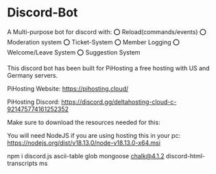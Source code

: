 # Discord-Bot
A Multi-purpose bot for discord with:
                                    ⭕ Reload(commands/events) 
                                    ⭕ Moderation system
                                    ⭕ Ticket-System 
                                    ⭕ Member Logging
                                    ⭕ Welcome/Leave System
                                    ⭕ Suggestion System

This discord bot has been built for PiHosting a free hosting with US and Germany servers.

PiHosting Website: https://pihosting.cloud/

PiHosting Discord: https://discord.gg/deltahosting-cloud-c-921475774161252352

Make sure to download the resources needed for this:

You will need NodeJS if you are using hosting this in your pc: https://nodejs.org/dist/v18.13.0/node-v18.13.0-x64.msi

npm i discord.js ascii-table glob mongoose chalk@4.1.2 discord-html-transcripts ms
